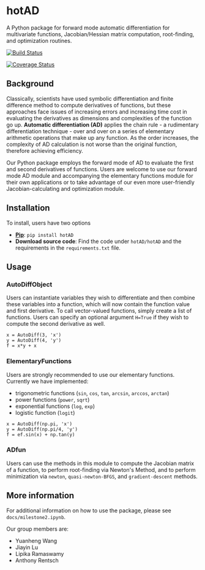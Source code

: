 # hotAD

A Python package for forward mode automatic differentiation for multivariate functions, Jacobian/Hessian matrix computation, root-finding, and optimization routines.

[![Build Status](https://travis-ci.org/CS207ProjectGroup8/cs207-FinalProject.svg?branch=master)](https://travis-ci.org/CS207ProjectGroup8/cs207-FinalProject.svg?branch=master)

[![Coverage Status](https://coveralls.io/repos/github/CS207ProjectGroup8/cs207-FinalProject/badge.svg?branch=master&service=github)](https://coveralls.io/github/CS207ProjectGroup8/cs207-FinalProject?branch=master)

## Background
Classically, scientists have used symbolic differentiation and finite difference method to compute derivatives of functions, but these approaches face issues of increasing errors and increasing time cost in evaluating the derivatives as dimensions and complexities of the function go up. **Automatic differentiation (AD)** applies the chain rule - a rudimentary differentiation technique - over and over on a series of elementary arithmetic operations that make up any function. As the order increases, the complexity of AD calculation is not worse than the original function, therefore achieving efficiency.

Our Python package employs the forward mode of AD to evaluate the first and second derivatives of functions. Users are welcome to use our forward mode AD module and accompanying the elementary functions module for their own applications or to take advantage of our even more user-friendly Jacobian-calculating and optimization module. 

## Installation
To install, users have two options

* **[Pip](https://pypi.org/project/hotAD/?fbclid=IwAR2zgoybP2w9GoLlzv-SsfegraY5ODgdgABdEPeHnwgVLrUnmN-zhlMhiS8)**: `pip install hotAD`
* **Download source code**: Find the code under `hotAD/hotAD` and the requirements in the `requirements.txt` file.

## Usage

### AutoDiffObject
Users can instantiate variables they wish to differentiate and then combine these variables into a function, which will now contain the function value and first derivative. To call vector-valued functions, simply create a list of functions. Users can specify an optional argument `H=True` if they wish to compute the second derivative as well.

```
x = AutoDiff(3, 'x')  
y = AutoDiff(4, 'y')  
f = x*y + x  
```

### ElementaryFunctions
Users are strongly recommended to use our elementary functions. Currently we have implemented:
* trigonometric functions (`sin`, `cos`, `tan`, `arcsin`, `arccos`, `arctan`)
* power functions (`power`, `sqrt`)
* exponential functions (`log`, `exp`)
* logistic function (`logit`)

```
x = AutoDiff(np.pi, 'x')  
y = AutoDiff(np.pi/4, 'y')  
f = ef.sin(x) + np.tan(y)  
```

### ADfun
Users can use the methods in this module to compute the Jacobian matrix of a function, to perform root-finding via Newton's Method, and to perform minimization via `newton`, `quasi-newton-BFGS`, and `gradient-descent` methods.

## More information
For additional information on how to use the package, please see `docs/milestone2.ipynb`.

Our group members are:

* Yuanheng Wang
* Jiayin Lu
* Lipika Ramaswamy
* Anthony Rentsch